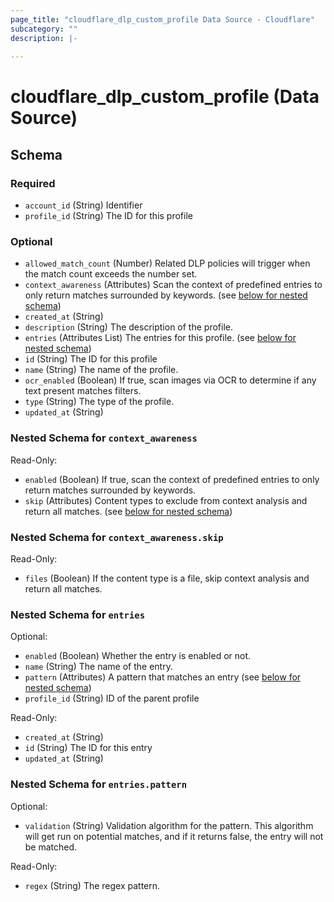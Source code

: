 ```yaml
---
page_title: "cloudflare_dlp_custom_profile Data Source - Cloudflare"
subcategory: ""
description: |-
  
---
```


# cloudflare_dlp_custom_profile (Data Source)




<!-- schema generated by tfplugindocs -->
## Schema

### Required

- `account_id` (String) Identifier
- `profile_id` (String) The ID for this profile

### Optional

- `allowed_match_count` (Number) Related DLP policies will trigger when the match count exceeds the number set.
- `context_awareness` (Attributes) Scan the context of predefined entries to only return matches surrounded by keywords. (see [below for nested schema](#nestedatt--context_awareness))
- `created_at` (String)
- `description` (String) The description of the profile.
- `entries` (Attributes List) The entries for this profile. (see [below for nested schema](#nestedatt--entries))
- `id` (String) The ID for this profile
- `name` (String) The name of the profile.
- `ocr_enabled` (Boolean) If true, scan images via OCR to determine if any text present matches filters.
- `type` (String) The type of the profile.
- `updated_at` (String)

<a id="nestedatt--context_awareness"></a>
### Nested Schema for `context_awareness`

Read-Only:

- `enabled` (Boolean) If true, scan the context of predefined entries to only return matches surrounded by keywords.
- `skip` (Attributes) Content types to exclude from context analysis and return all matches. (see [below for nested schema](#nestedatt--context_awareness--skip))

<a id="nestedatt--context_awareness--skip"></a>
### Nested Schema for `context_awareness.skip`

Read-Only:

- `files` (Boolean) If the content type is a file, skip context analysis and return all matches.



<a id="nestedatt--entries"></a>
### Nested Schema for `entries`

Optional:

- `enabled` (Boolean) Whether the entry is enabled or not.
- `name` (String) The name of the entry.
- `pattern` (Attributes) A pattern that matches an entry (see [below for nested schema](#nestedatt--entries--pattern))
- `profile_id` (String) ID of the parent profile

Read-Only:

- `created_at` (String)
- `id` (String) The ID for this entry
- `updated_at` (String)

<a id="nestedatt--entries--pattern"></a>
### Nested Schema for `entries.pattern`

Optional:

- `validation` (String) Validation algorithm for the pattern. This algorithm will get run on potential matches, and if it returns false, the entry will not be matched.

Read-Only:

- `regex` (String) The regex pattern.


